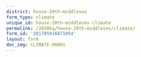 ```yaml
---
district: house-20th-middlesex
form_type: climate
unique_id: house-20th-middlesex-climate
permalink: /2020bq/house-20th-middlesex/climate/
form_id: '201705916871054'
layout: form
doc_img: CLIMATE-00001
---
```

